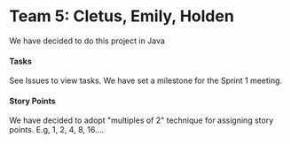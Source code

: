 # Team 5: Cletus, Emily, Holden

We have decided to do this project in Java

#### Tasks
See Issues to view tasks.
We have set a milestone for the Sprint 1 meeting.

#### Story Points
We have decided to adopt "multiples of 2" technique for assigning story points.
E.g, 1, 2, 4, 8, 16....
